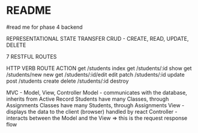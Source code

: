 # README

#read me for phase 4 backend

REPRESENTATIONAL STATE TRANSFER
CRUD - CREATE, READ, UPDATE, DELETE

7 RESTFUL ROUTES

HTTP VERB               ROUTE                   ACTION
get                     /students               index
get                     /students/:id           show
get                     /students/new           new
get                     /students/:id/edit      edit
patch                   /students/:id           update
post                    /students               create
delete                  /students/:id           destroy

MVC - Model, View, Controller
Model - communicates with the database, inherits from Active Record
    Students have many Classes, through Assignments
    Classes have many Students, through Assignments
View - displays the data to the client (browser) handled by react
Controller - interacts between the Model and the View => this is the request response flow


